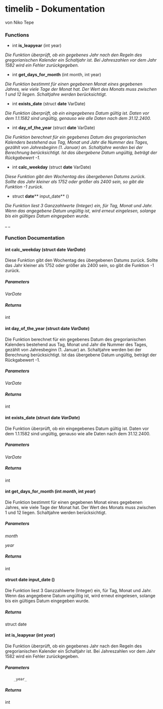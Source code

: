 # timelib - Dokumentation
von Niko Tepe

### Functions

- int **is\_leapyear** (int year)

_Die Funktion überprüft, ob ein gegebenes Jahr nach den Regeln des gregorianischen Kalender ein Schaltjahr ist._ _Bei Jahreszahlen vor dem Jahr 1582 wird ein Fehler zurückgegeben._

- int **get\_days\_for\_month** (int month, int year)

_Die Funktion bestimmt für einen gegebenen Monat eines gegebenen Jahres, wie viele Tage der Monat hat. Der Wert des Monats muss zwischen 1 und 12 liegen. Schaltjahre werden berücksichtigt._

- int **exists\_date** (struct **date** VarDate)

_Die Funktion überprüft, ob ein eingegebenes Datum gültig ist. Daten vor dem 1.1.1582 sind ungültig, genauso wie alle Daten nach dem 31.12.2400._

- int **day\_of\_the\_year** (struct **date** VarDate)

_Die Funktion berechnet für ein gegebenes Datum des gregorianischen Kalenders bestehend aus Tag, Monat und Jahr die Nummer des Tages, gezählt von Jahresbeginn (1. Januar) an. Schaltjahre werden bei der Berechnung berücksichtigt. Ist das übergebene Datum ungültig, beträgt der Rückgabewert -1._

- int **calc\_weekday** (struct **date** VarDate)

_Diese Funktion gibt den Wochentag des übergebenen Datums zurück. Sollte das Jahr kleiner als 1752 oder größer als 2400 sein, so gibt die Funktion -1 zurück._

- struct **date**** input\_date** ()

_Die Funktion liest 3 Ganzzahlwerte (Integer) ein, für Tag, Monat und Jahr. Wenn das angegebene Datum ungültig ist, wird erneut eingelesen, solange bis ein gültiges Datum eingegeben wurde._

_ _

### Function Documentation

#### int calc\_weekday (struct date _VarDate_)

Diese Funktion gibt den Wochentag des übergebenen Datums zurück. Sollte das Jahr kleiner als 1752 oder größer als 2400 sein, so gibt die Funktion -1 zurück.

##### Parameters

 _VarDate_

##### Returns

int

#### int day\_of\_the\_year (struct date _VarDate_)

Die Funktion berechnet für ein gegebenes Datum des gregorianischen Kalenders bestehend aus Tag, Monat und Jahr die Nummer des Tages, gezählt von Jahresbeginn (1. Januar) an. Schaltjahre werden bei der Berechnung berücksichtigt. Ist das übergebene Datum ungültig, beträgt der Rückgabewert -1.

##### Parameters

 _VarDate_

##### Returns

int

#### int exists\_date (struct date _VarDate_)

Die Funktion überprüft, ob ein eingegebenes Datum gültig ist. Daten vor dem 1.1.1582 sind ungültig, genauso wie alle Daten nach dem 31.12.2400.

##### Parameters

 _VarDate_

##### Returns

int

#### int get\_days\_for\_month (int _month_, int _year_)

Die Funktion bestimmt für einen gegebenen Monat eines gegebenen Jahres, wie viele Tage der Monat hat. Der Wert des Monats muss zwischen 1 und 12 liegen. Schaltjahre werden berücksichtigt.

##### Parameters

_month_

_year_

##### Returns

int

#### struct date input\_date ()

Die Funktion liest 3 Ganzzahlwerte (Integer) ein, für Tag, Monat und Jahr. Wenn das angegebene Datum ungültig ist, wird erneut eingelesen, solange bis ein gültiges Datum eingegeben wurde.

##### Returns

struct date

#### int is\_leapyear (int  _year_)

Die Funktion überprüft, ob ein gegebenes Jahr nach den Regeln des gregorianischen Kalender ein Schaltjahr ist. Bei Jahreszahlen vor dem Jahr 1582 wird ein Fehler zurückgegeben.

##### Parameters

        _year_

##### Returns

int
